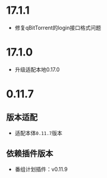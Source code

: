 
# 17.1.1

- 修复qBitTorrent的login接口格式问题

# 17.1.0

- 升级适配本地0.17.0

# 0.11.7

## 版本适配

- 适配本体`0.11.7`版本

## 依赖插件版本

- 番组计划插件：v0.11.9
